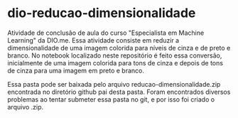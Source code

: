 # dio-reducao-dimensionalidade
Atividade de conclusão de aula do curso "Especialista em Machine Learning" da DIO.me. Essa atividade consiste em reduzir a dimensionalidade de uma imagem colorida para níveis de cinza e de preto e branco. No notebook localizado neste repositório é feito essa conversão, inicialmente de uma imagem colorida para tons de cinza e depois de tons de cinza para uma imagem em preto e branco.

Essa pasta pode ser baixada pelo arquivo reducao-dimensionalidade.zip encontrada no diretório github pai desta pasta. Foram encontrados diversos problemas ao tentar submeter essa pasta no git, e por isso foi criado o arquivo .zip.
